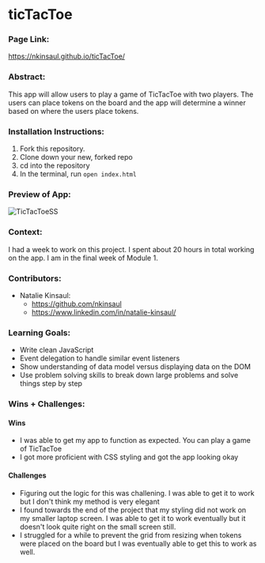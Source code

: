 # ticTacToe

### Page Link:
https://nkinsaul.github.io/ticTacToe/

### Abstract:
[//]: <> (Briefly describe what you built and its features. What problem is the app solving? How does this application solve that problem?)
This app will allow users to play a game of TicTacToe with two players.  The users can place tokens on the board and the app will determine 
a winner based on where the users place tokens.

### Installation Instructions:
[//]: <> (What steps does a person have to take to get your app cloned down and running?)
1. Fork this repository.
2. Clone down your new, forked repo
3. cd into the repository
4. In the terminal, run `open index.html`

### Preview of App:
[//]: <> (Provide ONE gif or screenshot of your application - choose the "coolest" piece of functionality to show off.)
![TicTacToeSS](https://user-images.githubusercontent.com/67208858/202050465-fd2b7841-7839-42a7-8864-d4bf19c028d6.jpg)

### Context:
[//]: <> (Give some context for the project here. How long did you have to work on it? How far into the Turing program are you?)
I had a week to work on this project.  I spent about 20 hours in total working on the app.  I am in the final week of Module 1.

### Contributors: 
[//]: <> (Who worked on this application? Link to their GitHubs.)
- Natalie Kinsaul: 
    - https://github.com/nkinsaul 
    - https://www.linkedin.com/in/natalie-kinsaul/

### Learning Goals:
[//]: <> (What were the learning goals of this project? What tech did you work with?)
- Write clean JavaScript
- Event delegation to handle similar event listeners
- Show understanding of data model versus displaying data on the DOM
- Use problem solving skills to break down large problems and solve things step by step

### Wins + Challenges:
[//]: <> (What are 2-3 wins you have from this project? What were some challenges you faced - and how did you get over them?)

#### Wins
- I was able to get my app to function as expected. You can play a game of TicTacToe
- I got more proficient with CSS styling and got the app looking okay

#### Challenges 
- Figuring out the logic for this was challening.  I was able to get it to work but I don't think my method is very elegant
- I found towards the end of the project that my styling did not work on my smaller laptop screen.  I was able to get it to work eventually but it doesn't look quite right on the small screen still.
- I struggled for a while to prevent the grid from resizing when tokens were placed on the board but I was eventually able to get this to work as well.
